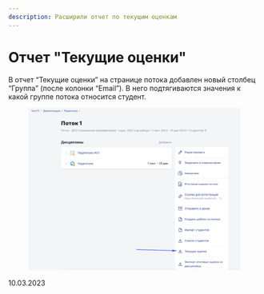 ```yaml
---
description: Расширили отчет по текущим оценкам
---
```


# Отчет "Текущие оценки"

В отчет “Текущие оценки” на странице потока добавлен новый столбец “Группа” (после колонки “Email”).  В него подтягиваются значения к какой группе потока относится студент.

<figure><img src="../../.gitbook/assets/image (381).png" alt=""><figcaption></figcaption></figure>

10.03.2023
